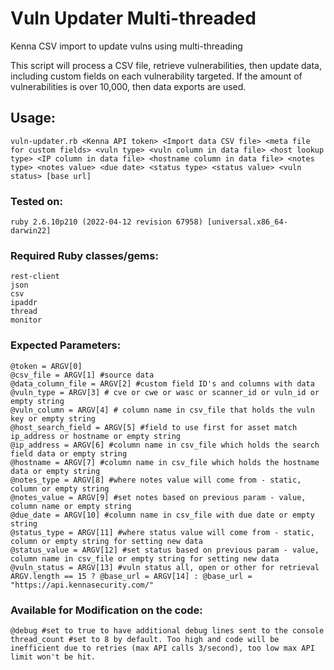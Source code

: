 # Vuln Updater Multi-threaded

Kenna CSV import to update vulns using multi-threading

This script will process a CSV file, retrieve vulnerabilities, then update data, including custom fields on each vulnerability targeted. If the amount of vulnerabilities is over 10,000, then data exports are used.

## Usage:

    vuln-updater.rb <Kenna API token> <Import data CSV file> <meta file for custom fields> <vuln type> <vuln column in data file> <host lookup type> <IP column in data file> <hostname column in data file> <notes type> <notes value> <due date> <status type> <status value> <vuln status> [base url]
    
### Tested on:

    ruby 2.6.10p210 (2022-04-12 revision 67958) [universal.x86_64-darwin22]
    
### Required Ruby classes/gems:

    rest-client
    json
    csv
    ipaddr
    thread
    monitor
    
### Expected Parameters:

    @token = ARGV[0]
    @csv_file = ARGV[1] #source data
    @data_column_file = ARGV[2] #custom field ID's and columns with data
    @vuln_type = ARGV[3] # cve or cwe or wasc or scanner_id or vuln_id or empty string
    @vuln_column = ARGV[4] # column name in csv_file that holds the vuln key or empty string
    @host_search_field = ARGV[5] #field to use first for asset match ip_address or hostname or empty string
    @ip_address = ARGV[6] #column name in csv_file which holds the search field data or empty string
    @hostname = ARGV[7] #column name in csv_file which holds the hostname data or empty string
    @notes_type = ARGV[8] #where notes value will come from - static, column or empty string
    @notes_value = ARGV[9] #set notes based on previous param - value, column name or empty string 
    @due_date = ARGV[10] #column name in csv_file with due date or empty string
    @status_type = ARGV[11] #where status value will come from - static, column or empty string for setting new data
    @status_value = ARGV[12] #set status based on previous param - value, column name in csv_file or empty string for setting new data
    @vuln_status = ARGV[13] #vuln status all, open or other for retrieval 
    ARGV.length == 15 ? @base_url = ARGV[14] : @base_url = "https://api.kennasecurity.com/"
    
### Available for Modification on the code:

    @debug #set to true to have additional debug lines sent to the console
    thread_count #set to 8 by default. Too high and code will be inefficient due to retries (max API calls 3/second), too low max API limit won't be hit. 
